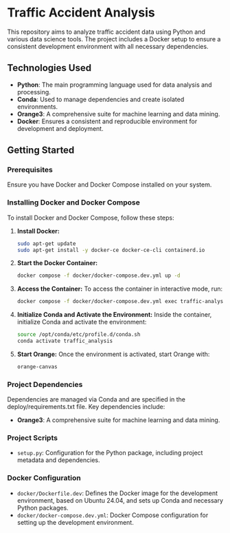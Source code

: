 # Traffic Accident Analysis

This repository aims to analyze traffic accident data using Python and various data science tools. The project includes a Docker setup to ensure a consistent development environment with all necessary dependencies.

## Technologies Used

- **Python**: The main programming language used for data analysis and processing.
- **Conda**: Used to manage dependencies and create isolated environments.
- **Orange3**: A comprehensive suite for machine learning and data mining.
- **Docker**: Ensures a consistent and reproducible environment for development and deployment.

## Getting Started

### Prerequisites

Ensure you have Docker and Docker Compose installed on your system.

### Installing Docker and Docker Compose

To install Docker and Docker Compose, follow these steps:

1. **Install Docker:**
   ```bash
   sudo apt-get update
   sudo apt-get install -y docker-ce docker-ce-cli containerd.io
   ```

2. **Start the Docker Container:**
   ```bash
   docker compose -f docker/docker-compose.dev.yml up -d
   ```

3. **Access the Container:**
   To access the container in interactive mode, run:
   ```bash
   docker compose -f docker/docker-compose.dev.yml exec traffic-analysis bash
   ```

4. **Initialize Conda and Activate the Environment:**
   Inside the container, initialize Conda and activate the environment:
   ```bash
   source /opt/conda/etc/profile.d/conda.sh
   conda activate traffic_analysis
   ```

5. **Start Orange:**
   Once the environment is activated, start Orange with:
   ```bash
   orange-canvas
   ```

### Project Dependencies

Dependencies are managed via Conda and are specified in the deploy/requirements.txt file. Key dependencies include:
- **Orange3**: A comprehensive suite for machine learning and data mining.

### Project Scripts

- `setup.py`: Configuration for the Python package, including project metadata and dependencies.

### Docker Configuration

- `docker/Dockerfile.dev`: Defines the Docker image for the development environment, based on Ubuntu 24.04, and sets up Conda and necessary Python packages.
- `docker/docker-compose.dev.yml`: Docker Compose configuration for setting up the development environment.
